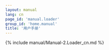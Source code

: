 ```yaml
---
layout: manual
lang: cn
page_id: 'manual.loader'
group_id: 'home.manual'
title: '用户手册'
---
```

{% include manual/Manual-2.Loader_cn.md %}